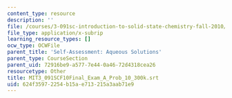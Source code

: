 ```yaml
---
content_type: resource
description: ''
file: /courses/3-091sc-introduction-to-solid-state-chemistry-fall-2010/624f35972254b15ae713215a3aab71e9_MIT3_091SCF10Final_Exam_A_Prob_10_300k.srt
file_type: application/x-subrip
learning_resource_types: []
ocw_type: OCWFile
parent_title: 'Self-Assessment: Aqueous Solutions'
parent_type: CourseSection
parent_uid: 72916be9-a577-7e44-0a46-72d4318cea26
resourcetype: Other
title: MIT3_091SCF10Final_Exam_A_Prob_10_300k.srt
uid: 624f3597-2254-b15a-e713-215a3aab71e9
---
```

